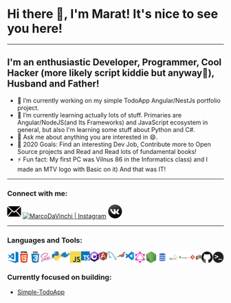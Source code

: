 # Hi there 👋, I'm Marat! It's nice to see you here!

---

## I'm an enthusiastic Developer, Programmer, Cool Hacker (more likely script kiddie but anyway🤣), Husband and Father!

- 🔭 I’m currently working on my simple TodoApp Angular/NestJs portfolio project.
- 🌱 I’m currently learning actually lots of stuff. Primaries are Angular/NodeJS(and Its Frameworks) and JavaScript ecosystem in general, but also I'm learning some stuff about Python and C#.
- 💬 Ask me about anything you are interested in 😄.
- 🥅 2020 Goals: Find an interesting Dev Job, Contribute more to Open Source projects and Read and Read lots of fundamental books!
- ⚡ Fun fact: My first PC was Vilnus 86 in the Informatics class) and I made an MTV logo with Basic on it)
  And that was IT!

---

### Connect with me:

<a href="mailto:mag-marat@yandex.ru"><img alt="MarcoDaVinchi | VK" width="32px" src="icons/mail.svg" /></a>&nbsp;[<img alt="MarcoDaVinchi | Instagram" width="32px" src="https://cdn.jsdelivr.net/npm/simple-icons@v3/icons/instagram.svg" />][instagram]&nbsp;[<img alt="MarcoDaVinchi | VK" width="32px" src="icons/vk.svg" />][vk]

---

### Languages and Tools:

<div style="display:flex;">
<img alt="Visual Studio Code" width="26px" src="https://raw.githubusercontent.com/github/explore/80688e429a7d4ef2fca1e82350fe8e3517d3494d/topics/visual-studio-code/visual-studio-code.png" />
<img alt="HTML5" width="26px" src="https://raw.githubusercontent.com/github/explore/80688e429a7d4ef2fca1e82350fe8e3517d3494d/topics/html/html.png" />
<img alt="CSS3" width="26px" src="https://raw.githubusercontent.com/github/explore/80688e429a7d4ef2fca1e82350fe8e3517d3494d/topics/css/css.png" />
<img alt="Sass" width="26px" src="https://raw.githubusercontent.com/github/explore/80688e429a7d4ef2fca1e82350fe8e3517d3494d/topics/sass/sass.png" />
<a href="https://www.python.org/" title="Python"><img alt="Python" width="26px" src="icons/python.png" /></a>
<a href="https://www.docker.com/" title="Docker"><img alt="Docker" width="26px" src="icons/docker.png" /></a>
<img alt="JavaScript" width="26px" src="https://raw.githubusercontent.com/github/explore/80688e429a7d4ef2fca1e82350fe8e3517d3494d/topics/javascript/javascript.png" />
<a href="https://www.typescriptlang.org/" title="TypeScript"><img alt="TypeScript" width="26px" src="icons/typescript.png" /></a>
<a href="http://csharp.net/" title="C#"><img alt="C#" width="26px" src="icons/csharp.png" /></a>
<a href="https://angular.io/" title="Angular"><img alt="Angular" width="26px" src="icons/angular.png" /></a>
<a href="https://www.mysql.com/" title="MySQL"><img alt="MySQL" width="26px" src="icons/mysql.png" /></a>
<a href="https://mariadb.org/" title="MariaDB"><img alt="MariaDB" width="26px" src="icons/mariadb.png" /></a>
<a href="https://code.visualstudio.com/" title="Visual Studio Code"><img alt="MariaDB" width="26px" src="icons/vscode.png" /></a>
<img alt="GraphQL" width="26px" src="https://raw.githubusercontent.com/github/explore/80688e429a7d4ef2fca1e82350fe8e3517d3494d/topics/graphql/graphql.png" />
<img alt="Node.js" width="26px" src="https://raw.githubusercontent.com/github/explore/80688e429a7d4ef2fca1e82350fe8e3517d3494d/topics/nodejs/nodejs.png" />
<img alt="SQL" width="26px" src="https://raw.githubusercontent.com/github/explore/80688e429a7d4ef2fca1e82350fe8e3517d3494d/topics/sql/sql.png" />
<img alt="MySQL" width="26px" src="https://raw.githubusercontent.com/github/explore/80688e429a7d4ef2fca1e82350fe8e3517d3494d/topics/mysql/mysql.png" />
<img alt="MongoDB" width="26px" src="https://raw.githubusercontent.com/github/explore/80688e429a7d4ef2fca1e82350fe8e3517d3494d/topics/mongodb/mongodb.png" />
<img alt="Git" width="26px" src="https://raw.githubusercontent.com/github/explore/80688e429a7d4ef2fca1e82350fe8e3517d3494d/topics/git/git.png" />
<img alt="GitHub" width="26px" src="https://raw.githubusercontent.com/github/explore/78df643247d429f6cc873026c0622819ad797942/topics/github/github.png" >
<img alt="Terminal" width="26px" src="https://raw.githubusercontent.com/github/explore/80688e429a7d4ef2fca1e82350fe8e3517d3494d/topics/terminal/terminal.png" />
</div>

### Currently focused on building:

- [Simple-TodoApp](https://github.com/MarcoDaVinchi/Simple-TodoApp)

[vk]: https://vk.com/marcodavinchi
[instagram]: https://www.instagram.com/marcodavinchi/
